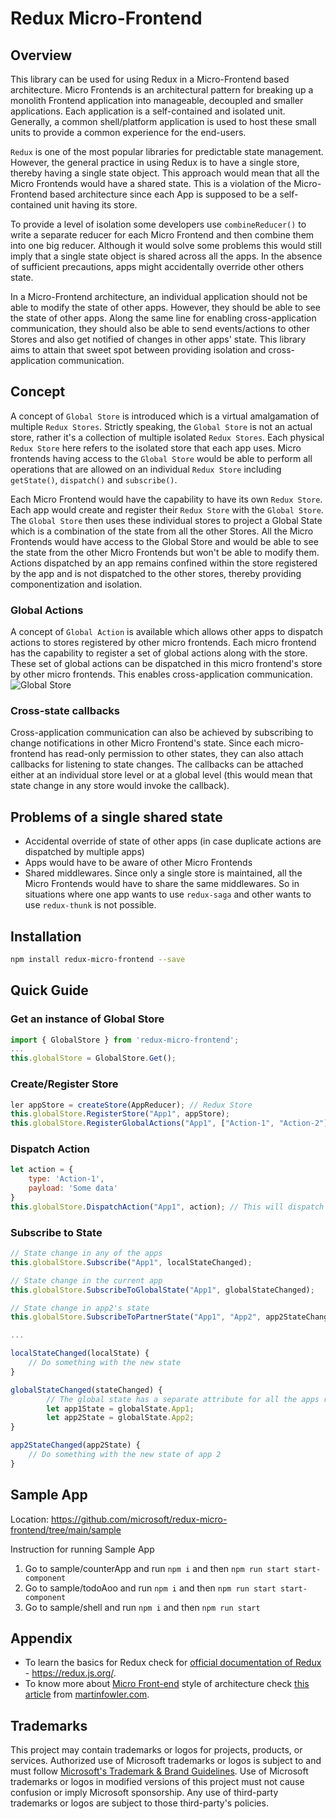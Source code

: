 # Redux Micro-Frontend

## Overview

This library can be used for using Redux in a Micro-Frontend based architecture. Micro Frontends is an architectural pattern for breaking up a monolith Frontend application into manageable, decoupled and smaller applications. Each application is a self-contained and isolated unit. Generally, a common shell/platform application is used to host these small units to provide a common experience for the end-users.

`Redux` is one of the most popular libraries for predictable state management. However, the general practice in using Redux is to have a single store, thereby having a single state object. This approach would mean that all the Micro Frontends would have a shared state. This is a violation of the Micro-Frontend based architecture since each App is supposed to be a self-contained unit having its store.

To provide a level of isolation some developers use `combineReducer()` to write a separate reducer for each Micro Frontend and then combine them into one big reducer. Although it would solve some problems this would still imply that a single state object is shared across all the apps. In the absence of sufficient precautions, apps might accidentally override other others state.

In a Micro-Frontend architecture, an individual application should not be able to modify the state of other apps. However, they should be able to see the state of other apps. Along the same line for enabling cross-application communication, they should also be able to send events/actions to other Stores and also get notified of changes in other apps' state. This library aims to attain that sweet spot between providing isolation and cross-application communication.


## Concept
A concept of `Global Store` is introduced which is a virtual amalgamation of multiple `Redux Stores`. Strictly speaking, the `Global Store` is not an actual store, rather it's a collection of multiple isolated `Redux Stores`. Each physical `Redux Store` here refers to the isolated store that each app uses. Micro frontends having access to the `Global Store` would be able to perform all operations that are allowed on an individual `Redux Store` including `getState()`, `dispatch()` and `subscribe()`.

Each Micro Frontend would have the capability to have its own `Redux Store`. Each app would create and register their `Redux Store` with the `Global Store`. The `Global Store` then uses these individual stores to project a Global State which is a combination of the state from all the other Stores. All the Micro Frontends would have access to the Global Store and would be able to see the state from the other Micro Frontends but won't be able to modify them. Actions dispatched by an app remains confined within the store registered by the app and is not dispatched to the other stores, thereby providing componentization and isolation.

### Global Actions
A concept of `Global Action` is available which allows other apps to dispatch actions to stores registered by other micro frontends. Each micro frontend has the capability to register a set of global actions along with the store. These set of global actions can be dispatched in this micro frontend's store by other micro frontends. This enables cross-application communication.
![Global Store](https://github.com/microsoft/redux-micro-frontend/blob/main/assets/Global_Store_Dispatch.png)

### Cross-state callbacks
Cross-application communication can also be achieved by subscribing to change notifications in other Micro Frontend's state. Since each micro-frontend has read-only permission to other states, they can also attach callbacks for listening to state changes. The callbacks can be attached either at an individual store level or at a global level (this would mean that state change in any store would invoke the callback).


## Problems of a single shared state
- Accidental override of state of other apps (in case duplicate actions are dispatched by multiple apps)
- Apps would have to be aware of other Micro Frontends
- Shared middlewares. Since only a single store is maintained, all the Micro Frontends would have to share the same middlewares. So in situations where one app wants to use `redux-saga` and other wants to use `redux-thunk` is not possible.

## Installation
```sh
npm install redux-micro-frontend --save
```

## Quick Guide
### Get an instance of Global Store
```javascript
import { GlobalStore } from 'redux-micro-frontend';
...
this.globalStore = GlobalStore.Get();
```

### Create/Register Store
```javascript
ler appStore = createStore(AppReducer); // Redux Store
this.globalStore.RegisterStore("App1", appStore);
this.globalStore.RegisterGlobalActions("App1", ["Action-1", "Action-2"]); // These actions can be dispatched by other apps to this store
```

### Dispatch Action
```javascript
let action = {
    type: 'Action-1',
    payload: 'Some data'
}
this.globalStore.DispatchAction("App1", action); // This will dispatch the action to current app's store as well other stores who might have registered 'Action-1' as a global action
```

### Subscribe to State
```javascript
// State change in any of the apps
this.globalStore.Subscribe("App1", localStateChanged);

// State change in the current app
this.globalStore.SubscribeToGlobalState("App1", globalStateChanged);

// State change in app2's state
this.globalStore.SubscribeToPartnerState("App1", "App2", app2StateChanged);

...

localStateChanged(localState) {
    // Do something with the new state
}

globalStateChanged(stateChanged) {
        // The global state has a separate attribute for all the apps registered in the store
        let app1State = globalState.App1;
        let app2State = globalState.App2; 
}

app2StateChanged(app2State) {
    // Do something with the new state of app 2
}

```

## Sample App
Location: https://github.com/microsoft/redux-micro-frontend/tree/main/sample

Instruction for running Sample App
1. Go to sample/counterApp and run `npm i` and then `npm run start start-component`
2. Go to sample/todoAoo and run `npm i` and then `npm run start start-component`
3. Go to sample/shell and run `npm i` and then `npm run start`

## Appendix
- To learn the basics for Redux check for [official documentation of Redux](https://redux.js.org/) - https://redux.js.org/.
- To know more about [Micro Front-end](https://martinfowler.com/articles/micro-frontends.html) style of architecture check [this article](https://martinfowler.com/articles/micro-frontends.html) from [martinfowler.com](https://martinfowler.com/articles/micro-frontends.html).


## Trademarks

This project may contain trademarks or logos for projects, products, or services. Authorized use of Microsoft 
trademarks or logos is subject to and must follow 
[Microsoft's Trademark & Brand Guidelines](https://www.microsoft.com/en-us/legal/intellectualproperty/trademarks/usage/general).
Use of Microsoft trademarks or logos in modified versions of this project must not cause confusion or imply Microsoft sponsorship.
Any use of third-party trademarks or logos are subject to those third-party's policies.
